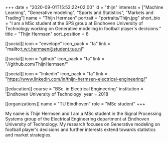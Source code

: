 +++ 
date = "2020-09-01T15:52:22+02:00" 
id = "thijn" 
interests = ["Machine Learning", "Generative modeling", "Sports and Statistics", "Markets and Trading"] 
name = "Thijn Hermsen" 
portrait = "portraits/Thijn.jpg" 
short_bio = "I am a MSc student at the SPS group at Eindhoven University of Technology working on Generative modeling in football player's decisions." 
title = "Thijn Hermsen" 
sort_position = 6

[[social]] 
    icon = "envelope" 
    icon_pack = "fa" 
    link = "mailto:t.w.t.hermsen@student.tue.nl"

[[social]] 
    icon = "github" 
    icon_pack = "fa" 
    link = "//github.com/ThijnHermsen/"

[[social]] 
    icon = "linkedin" 
    icon_pack = "fa" 
    link = "https://www.linkedin.com/in/thijn-hermsen-electrical-engineering/"

[[education]] 
    course = "BSc. in Electrical Engineering" 
    institution = 'Eindhoven University of Technology' 
    year = 2018

[[organizations]] 
    name = "TU Eindhoven" 
    role = "MSc student"
+++

My name is Thijn Hermsen and I am a MSc student in the Signal Processing Systems group of the Electrical Engineering department at Eindhoven University of Technology. My research focuses on Generative modeling on football player's decisions and further interests extend towards statistics and market strategies.